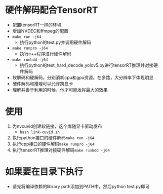 # 硬件解码配合TensorRT
- 配置tensorRT一样的环境
- 增加NVDEC和ffmpeg的配置
- `make run -j64`
    - 执行python的test.py并调用硬件解码
- `make runpro -j64`
    - 执行c++程序进行硬件解码
- `make runhdd -j64`
    - 执行python的test_hard_decode_yolov5.py进行tensorRT推理并对接硬件解码
- 软解码和硬解码，分别消耗cpu和gpu资源。在多路，大分辨率下体现明显
- 硬件解码和推理可以允许跨显卡
- 理解并善于利用的时候，他才可能发挥最大的效果

# 使用
1. 为nvcuvid创建软链接，这个库随显卡驱动发布
    - `bash link-cuvid.sh`
2. 执行python接口的硬件解码`make run -j64`
3. 执行cpp接口的硬件解码`make runpro -j64`
4. 执行tensorRT推理对接硬件解码`make runhdd -j64`

# 如果要在目录下执行
- 请先将编译依赖的library path添加到PATH中，然后python test.py即可